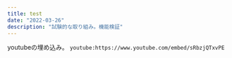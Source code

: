 ```yaml
---
title: test
date: "2022-03-26"
description: "試験的な取り組み。機能検証"
---
```


youtubeの埋め込み。
`youtube:https://www.youtube.com/embed/sRbzjQTxvPE`